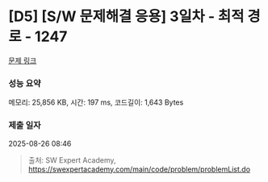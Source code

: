 # [D5] [S/W 문제해결 응용] 3일차 - 최적 경로 - 1247 

[문제 링크](https://swexpertacademy.com/main/code/problem/problemDetail.do?contestProbId=AV15OZ4qAPICFAYD) 

### 성능 요약

메모리: 25,856 KB, 시간: 197 ms, 코드길이: 1,643 Bytes

### 제출 일자

2025-08-26 08:46



> 출처: SW Expert Academy, https://swexpertacademy.com/main/code/problem/problemList.do